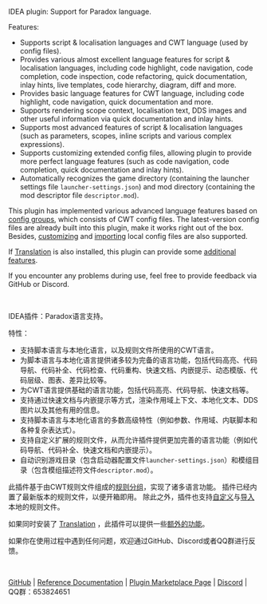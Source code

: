 <p>IDEA plugin: Support for Paradox language.</p>
<p>Features:</p>
<ul>
<li>Supports script & localisation languages and CWT language (used by config files).</li>
<li>Provides various almost excellent language features for script &amp; localisation languages, including code highlight, code navigation, code completion, code inspection, code refactoring, quick documentation, inlay hints, live templates, code hierarchy, diagram, diff and more.</li>
<li>Provides basic language features for CWT language, including code highlight, code navigation, quick documentation and more.</li>
<li>Supports rendering scope context, localisation text, DDS images and other useful information via quick documentation and inlay hints.</li>
<li>Supports most advanced features of script &amp; localisation languages (such as parameters, scopes, inline scripts and various complex expressions).</li>
<li>Supports customizing extended config files, allowing plugin to provide more perfect language features (such as code navigation, code completion, quick documentation and inlay hints).</li>
<li>Automatically recognizes the game directory (containing the launcher settings file <code>launcher-settings.json</code>) and mod directory (containing the mod descriptor file <code>descriptor.mod</code>).</li>
</ul>
<p>This plugin has implemented various advanced language features based on <a href="https://windea.icu/Paradox-Language-Support/#/en/config.md#config-group">config groups</a>, which consists of CWT config files.
The latest-version config files are already built into this plugin, make it works right out of the box.
Besides, <a href="https://windea.icu/Paradox-Language-Support/#/en/config.md#writing-cwt-config-files">customizing</a> and <a href="https://windea.icu/Paradox-Language-Support/#/en/config.md#importing-cwt-config-files">importing</a> local config files are also supported.</p>
<p>If <a href="https://github.com/YiiGuxing/TranslationPlugin">Translation</a> is also installed, this plugin can provide some <a href="https://windea.icu/Paradox-Language-Support/#/zh/plugin-integration.md">additional features</a>.</p>
<p>If you encounter any problems during use, feel free to provide feedback via GitHub or Discord.</p>

<br/>

<p>IDEA插件：Paradox语言支持。</p>
<p>特性：</p>
<ul>
<li>支持脚本语言与本地化语言，以及规则文件所使用的CWT语言。</li>
<li>为脚本语言与本地化语言提供诸多较为完备的语言功能，包括代码高亮、代码导航、代码补全、代码检查、代码重构、快速文档、内嵌提示、动态模版、代码层级、图表、差异比较等。</li>
<li>为CWT语言提供基础的语言功能，包括代码高亮、代码导航、快速文档等。</li>
<li>支持通过快速文档与内嵌提示等方式，渲染作用域上下文、本地化文本、DDS图片以及其他有用的信息。</li>
<li>支持脚本语言与本地化语言的多数高级特性（例如参数、作用域、内联脚本和各种复杂表达式）。</li>
<li>支持自定义扩展的规则文件，从而允许插件提供更加完善的语言功能（例如代码导航、代码补全、快速文档和内嵌提示）。</li>
<li>自动识别游戏目录（包含启动器配置文件<code>launcher-settings.json</code>）和模组目录（包含模组描述符文件<code>descriptor.mod</code>）。</li>
</ul>
<p>此插件基于由CWT规则文件组成的<a href="https://windea.icu/Paradox-Language-Support/#/zh/config.md#config-group">规则分组</a>，实现了诸多语言功能。
插件已经内置了最新版本的规则文件，以便开箱即用。
除此之外，插件也支持<a href="https://windea.icu/Paradox-Language-Support/#/zh/config.md#writing-cwt-config-files">自定义</a>与<a href="https://windea.icu/Paradox-Language-Support/#/zh/config.md#importing-cwt-config-files">导入</a>本地的规则文件。</p>
<p>如果同时安装了 <a href="https://github.com/YiiGuxing/TranslationPlugin">Translation</a> ，此插件可以提供一些<a href="https://windea.icu/Paradox-Language-Support/#/zh/plugin-integration.md">额外的功能</a>。</p>
<p>如果你在使用过程中遇到任何问题，欢迎通过GitHub、Discord或者QQ群进行反馈。</p>

<br/>

<p>
  <a href="https://github.com/DragonKnightOfBreeze/Paradox-Language-Support">GitHub</a> |
  <a href="https://windea.icu/Paradox-Language-Support">Reference Documentation</a> |
  <a href="https://plugins.jetbrains.com/plugin/16825-paradox-language-support">Plugin Marketplace Page</a> |
  <a href="https://discord.gg/pbPYSK4n">Discord</a> |
  QQ群：653824651
</p>